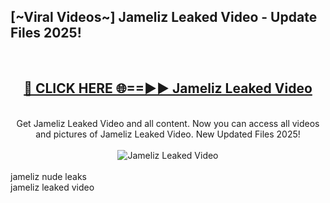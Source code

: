 <h2>[~Viral Videos~] Jameliz Leaked Video - Update Files 2025!</h2>
<br>
<div align="center">
<h2><a href="https://betterlinks.top/A2PfLJ" rel="nofollow">🔴 CLICK HERE 🌐==►► Jameliz Leaked Video</a></h2>
<br>
Get Jameliz Leaked Video and all content. Now you can access all videos and pictures of Jameliz Leaked Video. New Updated Files 2025!
<br>
<br>
<a href="https://betterlinks.top/A2PfLJ" rel="nofollow" data-target="animated-image.originalLink"><img src="https://i.ibb.co.com/WyWwxjT/player-gif2.gif" alt="Jameliz Leaked Video" style="max-width: 100%; display: inline-block;" data-target="animated-image.originalImage"></a>
</div>
<br>
jameliz nude leaks<br>
jameliz leaked video